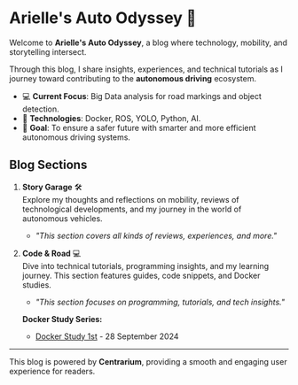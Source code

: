# Arielle's Auto Odyssey 🚗

Welcome to **Arielle's Auto Odyssey**, a blog where technology, mobility, and storytelling intersect. 

Through this blog, I share insights, experiences, and technical tutorials as I journey toward contributing to the **autonomous driving** ecosystem.

- 💻 **Current Focus**: Big Data analysis for road markings and object detection.
- 🔧 **Technologies**: Docker, ROS, YOLO, Python, AI.
- 🎯 **Goal**: To ensure a safer future with smarter and more efficient autonomous driving systems.

## Blog Sections

1. **Story Garage** 🛠  
   Explore my thoughts and reflections on mobility, reviews of technological developments, and my journey in the world of autonomous vehicles.  
   - _"This section covers all kinds of reviews, experiences, and more."_

2. **Code & Road** 💻  
   Dive into technical tutorials, programming insights, and my learning journey. This section features guides, code snippets, and Docker studies.  
   - _"This section focuses on programming, tutorials, and tech insights."_

   **Docker Study Series:**
   - [Docker Study 1st](https://arielle0222.github.io/code%20&%20road/2024/09/28/docker.html) - 28 September 2024


---

This blog is powered by **Centrarium**, providing a smooth and engaging user experience for readers.
